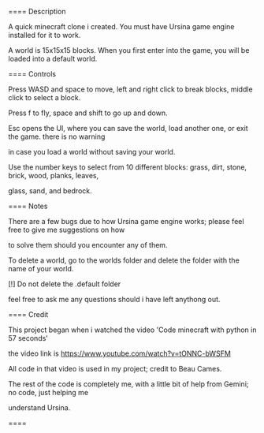 ==== Description

A quick minecraft clone i created. You must have Ursina game engine installed for it to work.

A world is 15x15x15 blocks. When you first enter into the game, you will be loaded into a default world.

==== Controls

Press WASD and space to move, left and right click to break blocks, middle click to select a block.

Press f to fly, space and shift to go up and down.

Esc opens the UI, where you can save the world, load another one, or exit the game. there is no warning 

  in case you load a world without saving your world.
  
Use the number keys to select from 10 different blocks: grass, dirt, stone, brick, wood, planks, leaves,

   glass, sand, and bedrock.

==== Notes

There are a few bugs due to how Ursina game engine works; please feel free to give me suggestions on how

   to solve them should you encounter any of them.

To delete a world, go to the worlds folder and delete the folder with the name of your world.

   [!] Do not delete the .default folder

feel free to ask me any questions should i have left anythong out.

==== Credit

This project began when i watched the video 'Code minecraft with python in 57 seconds'

the video link is https://www.youtube.com/watch?v=tONNC-bWSFM


All code in that video is used in my project; credit to Beau Cames.


The rest of the code is completely me, with a little bit of help from Gemini; no code, just helping me 

   understand Ursina.

====

